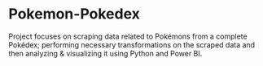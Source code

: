 # Pokemon-Pokedex

Project focuses on scraping data related to Pokémons from a complete Pokédex; performing necessary transformations on the scraped data and then analyzing &amp; visualizing it using Python and Power BI.

